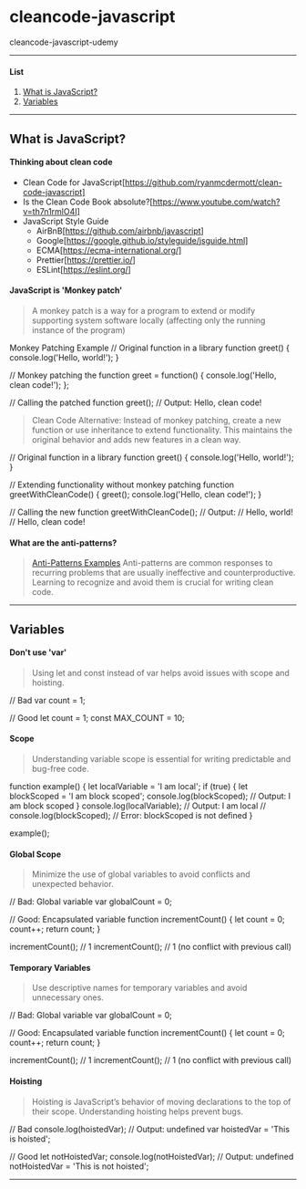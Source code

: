 # cleancode-javascript

cleancode-javascript-udemy

---

#### List

1. [What is JavaScript?](#what-is-javascript)
2. [Variables](#variables)

---

## What is JavaScript?

#### Thinking about clean code

- Clean Code for JavaScript[https://github.com/ryanmcdermott/clean-code-javascript]
- Is the Clean Code Book absolute?[https://www.youtube.com/watch?v=th7n1rmlO4I]
- JavaScript Style Guide
  - AirBnB[https://github.com/airbnb/javascript]
  - Google[https://google.github.io/styleguide/jsguide.html]
  - ECMA[https://ecma-international.org/]
  - Prettier[https://prettier.io/]
  - ESLint[https://eslint.org/]

#### JavaScript is 'Monkey patch'

> A monkey patch is a way for a program to extend or modify supporting system software locally (affecting only the running instance of the program)

Monkey Patching Example
// Original function in a library
function greet() {
console.log('Hello, world!');
}

// Monkey patching the function
greet = function() {
console.log('Hello, clean code!');
};

// Calling the patched function
greet(); // Output: Hello, clean code!

> Clean Code Alternative: Instead of monkey patching, create a new function or use inheritance to extend functionality. This maintains the original behavior and adds new features in a clean way.

// Original function in a library
function greet() {
console.log('Hello, world!');
}

// Extending functionality without monkey patching
function greetWithCleanCode() {
greet();
console.log('Hello, clean code!');
}

// Calling the new function
greetWithCleanCode();
// Output:
// Hello, world!
// Hello, clean code!

#### What are the anti-patterns?

> [Anti-Patterns Examples](anti-patterns.md)
> Anti-patterns are common responses to recurring problems that are usually ineffective and counterproductive. Learning to recognize and avoid them is crucial for writing clean code.

---

## Variables

#### Don't use 'var'

> Using let and const instead of var helps avoid issues with scope and hoisting.

  // Bad
  var count = 1;

  // Good
  let count = 1;
  const MAX_COUNT = 10;

#### Scope

> Understanding variable scope is essential for writing predictable and bug-free code.

  function example() {
  let localVariable = 'I am local';
  if (true) {
  let blockScoped = 'I am block scoped';
  console.log(blockScoped); // Output: I am block scoped
  }
  console.log(localVariable); // Output: I am local
  // console.log(blockScoped); // Error: blockScoped is not defined
  }

  example();

#### Global Scope

> Minimize the use of global variables to avoid conflicts and unexpected behavior.

  // Bad: Global variable
  var globalCount = 0;

  // Good: Encapsulated variable
  function incrementCount() {
  let count = 0;
  count++;
  return count;
  }

  incrementCount(); // 1
  incrementCount(); // 1 (no conflict with previous call)

#### Temporary Variables

> Use descriptive names for temporary variables and avoid unnecessary ones.

  // Bad: Global variable
  var globalCount = 0;

  // Good: Encapsulated variable
  function incrementCount() {
      let count = 0;
      count++;
      return count;
  }

  incrementCount(); // 1
  incrementCount(); // 1 (no conflict with previous call)

#### Hoisting
> Hoisting is JavaScript’s behavior of moving declarations to the top of their scope. Understanding hoisting helps prevent bugs.

  // Bad
  console.log(hoistedVar); // Output: undefined
  var hoistedVar = 'This is hoisted';

  // Good
  let notHoistedVar;
  console.log(notHoistedVar); // Output: undefined
  notHoistedVar = 'This is not hoisted';

---

##
